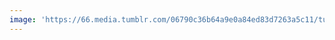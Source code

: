 ```yaml
---
image: 'https://66.media.tumblr.com/06790c36b64a9e0a84ed83d7263a5c11/tumblr_omptx3dyOc1tbdx3so1_1280.jpg'
---
```

